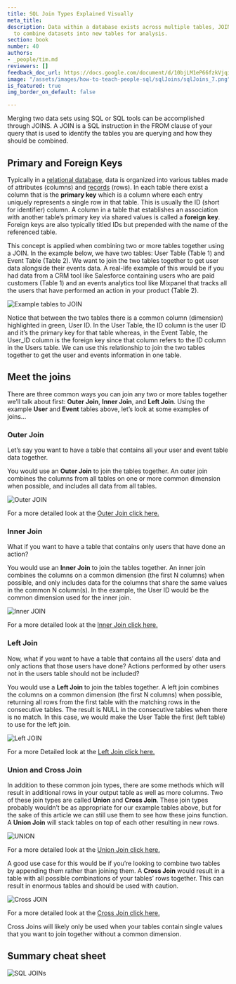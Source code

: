 ```yaml
---
title: SQL Join Types Explained Visually
meta_title:
description: Data within a database exists across multiple tables, JOINs allow you
  to combine datasets into new tables for analysis.
section: book
number: 40
authors:
- _people/tim.md
reviewers: []
feedback_doc_url: https://docs.google.com/document/d/10bjLM1eP66fzkVjqiqNzfl0DAev1wqB1W-jbyRddiWg/edit?usp=sharing
image: "/assets/images/how-to-teach-people-sql/sqlJoins/sqlJoins_7.png"
is_featured: true
img_border_on_default: false

---
```

Merging two data sets using SQL or SQL tools can be accomplished through JOINS. A JOIN is a SQL instruction in the FROM clause of your query that is used to identify the tables you are querying and how they should be combined.

## Primary and Foreign Keys

Typically in a [relational database](https://en.wikipedia.org/wiki/Relational_database), data is organized into various tables made of attributes (columns) and [records](https://en.wikipedia.org/wiki/Relational_database) (rows). In each table there exist a column that is the **primary key** which is a column where each entry uniquely represents a single row in that table. This is usually the ID (short for identifier) column. A column in a table that establishes an association with another table’s primary key via shared values is called a **foreign key**. Foreign keys are also typically titled IDs but prepended with the name of the referenced table.

This concept is applied when combining two or more tables together using a JOIN. In the example below, we have two tables: User Table (Table 1) and Event Table (Table 2). We want to join the two tables together to get user data alongside their events data. A real-life example of this would be if you had data from a CRM tool like Salesforce containing users who are paid customers (Table 1) and an events analytics tool like Mixpanel that tracks all the users that have performed an action in your product (Table 2).

![Example tables to JOIN](/assets/images/how-to-teach-people-sql/sqlJoins/sqlJoins_1.png)

Notice that between the two tables there is a common column (dimension) highlighted in green, User ID. In the User Table, the ID column is the user ID and it’s the primary key for that table whereas, in the Event Table, the User_ID column is the foreign key since that column refers to the ID column in the Users table. We can use this relationship to join the two tables together to get the user and events information in one table.

## Meet the joins

There are three common ways you can join any two or more tables together we’ll talk about first: **Outer Join**, **Inner Join**, and **Left Join**. Using the example **User** and **Event** tables above, let’s look at some examples of joins…

### Outer Join

Let’s say you want to have a table that contains all your user and event table data together.

You would use an **Outer Join** to join the tables together. An outer join combines the columns from all tables on one or more common dimension when possible, and includes all data from all tables.

![Outer JOIN](/assets/images/how-to-teach-people-sql/sqlJoins/sqlJoins_2.png)

For a more detailed look at the [Outer Join click here.](https://dataschool.com/learn/common-sql-join-types-full-outer-join)

### Inner Join

What if you want to have a table that contains only users that have done an action?

You would use an **Inner Join** to join the tables together. An inner join combines the columns on a common dimension (the first N columns) when possible, and only includes data for the columns that share the same values in the common N column(s). In the example, the User ID would be the common dimension used for the inner join.

![Inner JOIN](/assets/images/how-to-teach-people-sql/sqlJoins/sqlJoins_3.png)

For a more detailed look at the [Inner Join click here.](https://dataschool.com/learn/common-sql-join-types-inner-join)

### Left Join

Now, what if you want to have a table that contains all the users’ data and only actions that those users have done? Actions performed by other users not in the users table should not be included?

You would use a **Left Join** to join the tables together. A left join combines the columns on a common dimension (the first N columns) when possible, returning all rows from the first table with the matching rows in the consecutive tables. The result is NULL in the consecutive tables when there is no match. In this case, we would make the User Table the first (left table) to use for the left join.

![Left JOIN](/assets/images/how-to-teach-people-sql/sqlJoins/sqlJoins_4.png)

For a more Detailed look at the [Left Join click here.](https://dataschool.com/learn/common-sql-join-types-left-right-join)

### Union and Cross Join

In addition to these common join types, there are some methods which will result in additional rows in your output table as well as more columns. Two of these join types are called **Union** and **Cross Join**. These join types probably wouldn’t be as appropriate for our example tables above, but for the sake of this article we can still use them to see how these joins function. A **Union Join** will stack tables on top of each other resulting in new rows.

![UNION](/assets/images/how-to-teach-people-sql/sqlJoins/sqlJoins_5.png)

For a more detailed look at the [Union Join click here.](https://dataschool.com/learn/common-sql-join-types-union)

A good use case for this would be if you’re looking to combine two tables by appending them rather than joining them. A **Cross Join** would result in a table with all possible combinations of your tables’ rows together. This can result in enormous tables and should be used with caution.

![Cross JOIN](/assets/images/how-to-teach-people-sql/sqlJoins/sqlJoins_6.png)

For a more detailed look at the [Cross Join click here.](https://dataschool.com/learn/common-sql-join-types-cross-join)

Cross Joins will likely only be used when your tables contain single values that you want to join together without a common dimension.

## Summary cheat sheet

![SQL JOINs](/assets/images/how-to-teach-people-sql/sqlJoins/sqlJoins_7.png)
